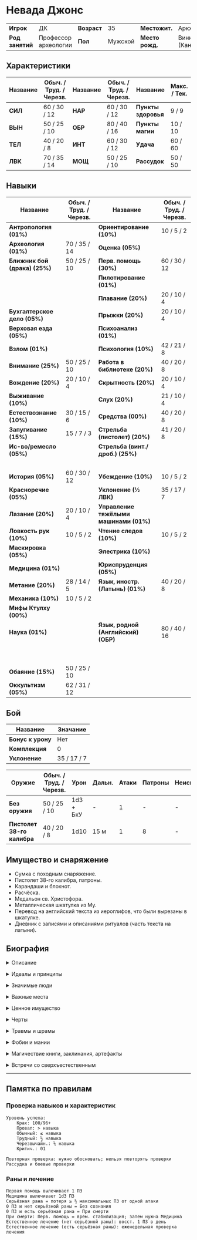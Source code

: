 # Невада Джонс

|||||||
|---|---|---|---|---|---|
| **Игрок** | ДК | **Возраст** | 35 | **Местожит.** | Аркхэм |
| **Род занятий** | Профессор археологии | **Пол** | Мужской | **Место рожд.** | Виннипег (Канада) |

## Характеристики

| Название | Обыч. / Труд. / Черезв. | Название | Обыч. / Труд. / Черезв. | Название | Макс. / Тек. |
|---|---|---|---|---|---|
| **СИЛ** | 60 / 30 / 12 | **НАР** | 60 / 30 / 12 | **Пункты здоровья** | 9 / 9 |
| **ВЫН** | 50 / 25 / 10 | **ОБР** | 80 / 40 / 16 | **Пункты магии** | 10 / 10 |
| **ТЕЛ** | 40 / 20 / 8 | **ИНТ** | 60 / 30 / 12 | **Удача** | 60 / 60 |
| **ЛВК** | 70 / 35 / 14| **МОЩ** | 50 / 25 / 10| **Рассудок** | 50 / 50|

## Навыки

| Название | Обыч. / Труд. / Черезв. | Название | Обыч. / Труд. / Черезв. |
|---|---|---|---|
| **Антропология (01%)** | | **Ориентирование (10%)** | 10 / 5 / 2 |
| **Археология (01%)** | 70 / 35 / 14 | **Оценка (05%)** | |
| **Ближник бой (драка) (25%)** | 50 / 25 / 10 | **Перв. помощь (30%)** | 60 / 30 / 12 |
|&nbsp;| | **Пилотирование (01%)** | |
|&nbsp;| | **Плавание (20%)** | 20 / 10 / 4 |
| **Бухгалтерское дело (05%)** | | **Прыжки (20%)** | 20 / 10 / 4 |
| **Верховая езда (05%)** | | **Психоанализ (01%)** | |
| **Взлом (01%)** | | **Психология (10%)** | 42 / 21 / 8 |
| **Внимание (25%)** | 50 / 25 / 10 | **Работа в библиотеке (20%)** | 40 / 20 / 8 |
| **Вождение (20%)** | 20 / 10 / 4 | **Скрытность (20%)** | 20 / 10 / 4 |
| **Выживание (10%)** | | **Слух (20%)** | 21 / 10 / 4 |
| **Естествознание (10%)** | 30 / 15 / 6 | **Средства (00%)** | 40 / 20 / 8 |
| **Запугивание (15%)** | 15 / 7 / 3 | **Стрельба (пистолет) (20%)** | 41 / 20 / 8 |
| **Ис-во/ремесло (05%)** | | **Стрельба (винт./дроб.) (25%)** | |
|&nbsp;| |&nbsp;| |
| **История (05%)** | 60 / 30 / 12 | **Убеждение (10%)** | 10 / 5 / 2 |
| **Красноречие (05%)** | | **Уклонение (½ ЛВК)** | 35 / 17 / 7|
| **Лазание (20%)** | 20 / 10 / 4 | **Управление тяжёлыми машинами (01%)** | |
| **Ловкость рук (10%)** | 10 / 5 / 2 | **Чтение следов (10%)** | 10 / 5 / 2 |
| **Маскировка (05%)** | | **Элестрика (10%)** | |
| **Медицина (01%)** | | **Юриспруденция (05%)** | |
| **Метание (20%)** | 28 / 14 / 5 | **Язык, иностр. (Латынь) (01%)** | 40 / 20 / 8 |
| **Механика (10%)** | 10 / 5 / 2 |&nbsp;| |
| **Мифы Ктулху (00%)** | |&nbsp;| |
| **Наука (01%)** | | **Язык, родной (Английский) (ОБР)** | 80 / 40 / 16 |
|&nbsp;| |&nbsp;| |
|&nbsp;| |&nbsp;| |
| **Обаяние (15%)** | 50 / 25 / 10 | | |
| **Оккультизм (05%)** | 62 / 31 / 12 | | |

## Бой
| Название | Значание |
|--|--|
| **Бонус к урону** | Нет |
| **Комплекция** | 0 |
| **Уклонение** | 35 / 17 / 7|

| Оружие | Обыч. / Труд. / Черезв. | Урон | Дальн. | Атаки | Патроны | Неиспр. |
|---|---|---|---|---|---|---|
| **Без оружия** | 50 / 25 / 10 | 1d3 + БкУ | - | 1 | - | - |
| **Пистолет 38-го калибра** | 40 / 20 / 8 | 1d10 | 15 м | 1 | 8 | - |

## Имущество и снаряжение

- Сумка с походным снаряжение.
- Пистолет 38-го калибра, патроны.
- Карандаши и блокнот.
- Расчёска.
- Медальон св. Христофора.
- Металлическая шкатулка из Му.
- Перевод на английский текста из иероглифов, что были вырезаны в шкатулке.
- Дневник с записями и описаниями ритуалов (часть текста на латыни).

## Биография

<p><details>
<summary>Описание</summary>
Привлекательный, но слегка грубоватый. Рост ниже среднего. Если нужно, носит костюм, но предпочитает свободный стиль в одежде.
</details></p>

<p><details>
<summary>Идеалы и принципы</summary>
Очень любит историю и цивилизации прошлого. Хочет сделать себе имя, найдя древнее сокровище.
</details></p>

<p><details>
<summary>Значимые люди</summary>
Его отец Фрэнк Джонс, прославившийся собственными открытиями. Невада чувствует себя в тени своего отца.
</details></p>

<p><details>
<summary>Важные места</summary>
Бар с крепкими напитками, где он может забыть о своих проблемах.
</details></p>

<p><details>
<summary>Ценное имущество</summary>
Медальон с изображением св. Христофора. Невада верит, что он приносит удачу.
</details></p>

<p><details>
<summary>Черты</summary>
Безрассуден. Часто не задумываясь ввязывается в переделки.
</details></p>

<p><details>
<summary>Травмы и шрамы</summary>

</details></p>

<p><details>
<summary>Фобии и мании</summary>

</details></p>

<p><details>
<summary>Магичествие книги, заклинания, артефакты</summary>
Шкатулка из Му, записи по ритуалам почившего коллеги и его друга.
</details></p>

<p><details>
<summary>Встречи со сверхъестественным</summary>
Джин с чердака загородного дома.
</details></p>

----

## Памятка по правилам

### Проверка навыков и характеристик
```
Уровень успеха:
    Крах: 100/96+
    Провал: > навыка
    Обычный: ≤ навыка
    Трудный: ½ навыка
    Черезвычайн.: ⅕ навыка
    Критич.: 01

Повторная проверка: нужно обосновать; нельзя повторять проверки Рассудка и боевые проверки
```
### Раны и лечение
```
Первая помощь вылечивает 1 ПЗ
Медицина вылечивает 1d3 ПЗ
Серьёзная рана = потеря ≥ ½ максимальных ПЗ от одной атаки
0 ПЗ и нет серьёзной раны = Без сознания
0 ПЗ и есть серьёзная рана = При смерти
При смерти: Перв. помощь = врем. стабилизация; затем нужна Медицина
Естественное лечение (нет серьёзной раны): восст. 1 ПЗ в день
Естественное лечение (есть серьёзная раны): еженедельная проверка лечения
```
